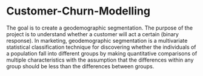 # Customer-Churn-Modelling
 The goal is to create a geodemographic segmentation. The purpose of the project is to understand whether a customer will act a certain (binary response). In marketing, geodemographic segmentation is a multivariate statistical classification technique for discovering whether the individuals of a population fall into different groups by making quantitative comparisons of multiple characteristics with the assumption that the differences within any group should be less than the differences between groups.
